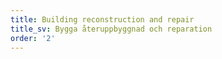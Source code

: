 ```yaml
---
title: Building reconstruction and repair
title_sv: Bygga återuppbyggnad och reparation
order: '2'
---
```



